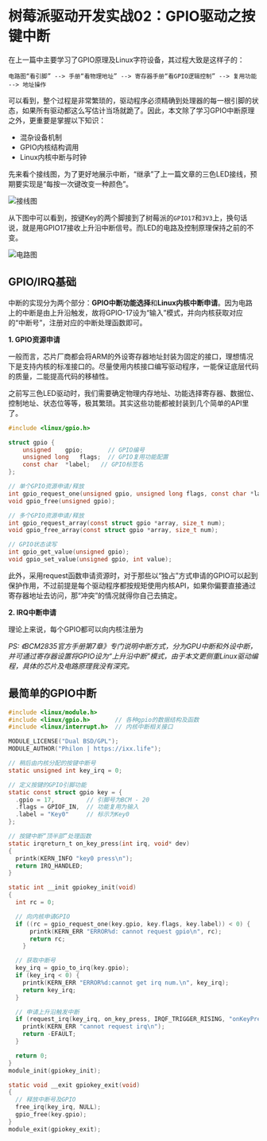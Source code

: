 # 树莓派驱动开发实战02：GPIO驱动之按键中断

在上一篇中主要学习了GPIO原理及Linux字符设备，其过程大致是这样子的：

```
电路图“看引脚” --> 手册“看物理地址” --> 寄存器手册“看GPIO逻辑控制” --> 复用功能 --> 地址操作
```

可以看到，整个过程是非常繁琐的，驱动程序必须精确到处理器的每一根引脚的状态，如果所有驱动都这么写估计当场就跪了。因此，本文除了学习GPIO中断原理之外，更重要是掌握以下知识：

- 混杂设备机制
- GPIO内核结构调用
- Linux内核中断与时钟

先来看个接线图，为了更好地展示中断，“继承”了上一篇文章的三色LED接线，预期要实现是“每按一次键改变一种颜色”。

![接线图](https://i.loli.net/2019/08/04/7EYIMusdiBWhv5Q.png)

从下图中可以看到，按键Key的两个脚接到了树莓派的`GPIO17`和`3V3`上，换句话说，就是用GPIO17接收上升沿中断信号。而LED的电路及控制原理保持之前的不变。

![电路图](https://i.loli.net/2019/08/04/JlXWK7bcs4Igjxv.png)

## GPIO/IRQ基础

中断的实现分为两个部分：**GPIO中断功能选择**和**Linux内核中断申请**。因为电路上的中断是由上升沿触发，故将GPIO-17设为“输入”模式，并向内核获取对应的“中断号”，注册对应的中断处理函数即可。

**1. GPIO资源申请**

一般而言，芯片厂商都会将ARM的外设寄存器地址封装为固定的接口，理想情况下是支持内核的标准接口的。尽量使用内核接口编写驱动程序，一能保证底层代码的质量，二能提高代码的移植性。

之前写三色LED驱动时，我们需要确定物理内存地址、功能选择寄存器、数据位、控制地址、状态位等等，极其繁琐。其实这些功能都被封装到几个简单的API里了。

```c
#include <linux/gpio.h>

struct gpio {
	unsigned	gpio;       // GPIO编号
	unsigned long	flags;  // GPIO复用功能配置
	const char	*label;   // GPIO标签名
};

// 单个GPIO资源申请/释放
int gpio_request_one(unsigned gpio, unsigned long flags, const char *label);
void gpio_free(unsigned gpio);

// 多个GPIO资源申请/释放
int gpio_request_array(const struct gpio *array, size_t num);
void gpio_free_array(const struct gpio *array, size_t num);

// GPIO状态读写
int gpio_get_value(unsigned gpio);
void gpio_set_value(unsigned gpio, int value);
```

此外，采用request函数申请资源时，对于那些以“独占”方式申请的GPIO可以起到保护作用，不过前提是每个驱动程序都按规矩使用内核API，如果你偏要直接通过寄存器地址去访问，那“冲突”的情况就得你自己去搞定。

**2. IRQ中断申请**

理论上来说，每个GPIO都可以向内核注册为

*PS: 《BCM2835官方手册第7章》专门说明中断方式，分为GPU中断和外设中断，并可通过寄存器设置将GPIO设为“上升沿中断”模式，由于本文更侧重Linux驱动编程，具体的芯片及电路原理我没有深究。*

## 最简单的GPIO中断
```c
#include <linux/module.h>
#include <linux/gpio.h>       // 各种gpio的数据结构及函数
#include <linux/interrupt.h>  // 内核中断相关接口

MODULE_LICENSE("Dual BSD/GPL");
MODULE_AUTHOR("Philon | https://ixx.life");

// 稍后由内核分配的按键中断号
static unsigned int key_irq = 0;

// 定义按键的GPIO引脚功能
static const struct gpio key = {
  .gpio = 17,         // 引脚号为BCM - 20
  .flags = GPIOF_IN,  // 功能复用为输入
  .label = "Key0"     // 标示为Key0
};

// 按键中断“顶半部”处理函数
static irqreturn_t on_key_press(int irq, void* dev)
{
  printk(KERN_INFO "key0 press\n");
  return IRQ_HANDLED;
}

static int __init gpiokey_init(void)
{
  int rc = 0;

  // 向内核申请GPIO
  if ((rc = gpio_request_one(key.gpio, key.flags, key.label)) < 0) {
      printk(KERN_ERR "ERROR%d: cannot request gpio\n", rc);
      return rc;
    }

  // 获取中断号
  key_irq = gpio_to_irq(key.gpio);
  if (key_irq < 0) {
    printk(KERN_ERR "ERROR%d:cannot get irq num.\n", key_irq);
    return key_irq;
  }

  // 申请上升沿触发中断
  if (request_irq(key_irq, on_key_press, IRQF_TRIGGER_RISING, "onKeyPress", NULL) < 0) {
    printk(KERN_ERR "cannot request irq\n");
    return -EFAULT;
  }

  return 0;
}
module_init(gpiokey_init);

static void __exit gpiokey_exit(void)
{
  // 释放中断号及GPIO
  free_irq(key_irq, NULL);
  gpio_free(key.gpio);
}
module_exit(gpiokey_exit);
```